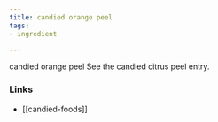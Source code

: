 ```yaml
---
title: candied orange peel
tags:
- ingredient

---
```

candied orange peel See the candied citrus peel entry.

### Links

* [[candied-foods]]
